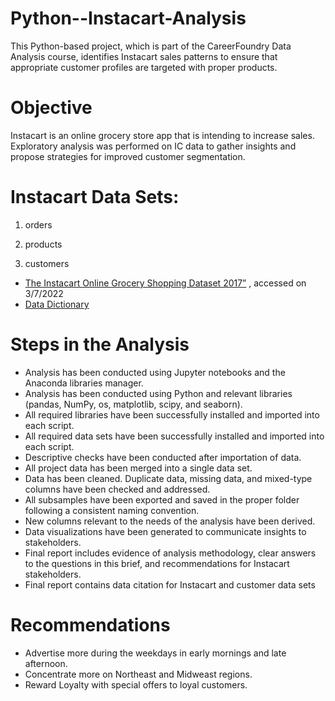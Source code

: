 # Python--Instacart-Analysis 
This Python-based project, which is part of the CareerFoundry Data Analysis course, identifies Instacart sales patterns to ensure that appropriate customer profiles are targeted with proper products.

# Objective
Instacart is an online grocery store app that is intending to increase sales. Exploratory analysis was performed on IC data to gather insights and propose strategies for improved customer segmentation.

# Instacart Data Sets: 
  1. orders
   
  1. products
  
  1. customers
- [The Instacart Online Grocery Shopping Dataset 2017”](https://www.instacart.com/datasets/grocery-shopping-2017)   , accessed on 3/7/2022
- [Data Dictionary](https://gist.github.com/jeremystan/c3b39d947d9b88b3ccff3147dbcf6c6b)

# Steps in the Analysis 

- Analysis has been conducted using Jupyter notebooks and the Anaconda libraries manager.
- Analysis has been conducted using Python and relevant libraries (pandas, NumPy, os, matplotlib, scipy, and seaborn).
- All required libraries have been successfully installed and imported into each script.
- All required data sets have been successfully installed and imported into each script.
- Descriptive checks have been conducted after importation of data.
- All project data has been merged into a single data set.
- Data has been cleaned. Duplicate data, missing data, and mixed-type columns have been checked and addressed.
- All subsamples have been exported and saved in the proper folder following a consistent naming convention.
- New columns relevant to the needs of the analysis have been derived.
- Data visualizations have been generated to communicate insights to stakeholders. 
- Final report includes evidence of analysis methodology, clear answers to the questions in this brief, and recommendations for Instacart stakeholders.
- Final report contains data citation for Instacart and customer data sets

# Recommendations 

- Advertise more during the weekdays in early mornings and late afternoon.
- Concentrate more on Northeast and Midweast regions.
- Reward Loyalty with special offers to loyal customers.
